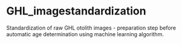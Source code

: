 # GHL_imagestandardization
Standardization of raw GHL otolith images - preparation step before automatic age determination using machine learning algorithm.

